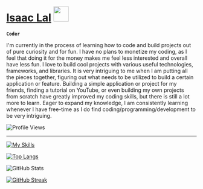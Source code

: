 # [Isaac Lal](https://isaaclal.com/) <img src="https://media.giphy.com/media/hvRJCLFzcasrR4ia7z/giphy.gif" width="40px" />

**`Coder`**

I'm currently in the process of learning how to code and build projects out of pure curiosity and for fun. I have no plans to monetize my coding, as I feel that doing it for the money makes me feel less interested and overall have less fun. I love to build cool projects with various useful technologies, frameworks, and libraries. It is very intriguing to me when I am putting all the pieces together, figuring out what needs to be utilized to build a certain application or feature. Building a simple application or project for my friends, finding a tutorial on YouTube, or even building my own projects from scratch have greatly improved my coding skills, but there is still a lot more to learn. Eager to expand my knowledge, I am consistently learning whenever I have free-time as I do find coding/programming/development to be very intriguing.

![Profile Views](https://komarev.com/ghpvc/?username=isaac-lal)

---

[![My Skills](https://skillicons.dev/icons?i=html,css,javascript,react,tailwindcss,python,cpp,git,vscode,vercel)](https://skillicons.dev)

<!-- STATS -->

[![Top Langs](https://github-readme-stats.vercel.app/api/top-langs/?username=isaac-lal&theme=transparent&hide_border=true)](https://github.com/isaac-lal/github-readme-stats)

![GitHub Stats](https://github-readme-stats.vercel.app/api?username=isaac-lal&include_all_commits=true&show_icons=true&show=reviews,discussions_started,discussions_answered,prs_merged&hide=issues,contribs&theme=transparent&hide_border=true&rank_icon=github)

[![GitHub Streak](https://github-readme-streak-stats.herokuapp.com?user=isaac-lal&theme=transparent&hide_border=true)](https://git.io/streak-stats)
